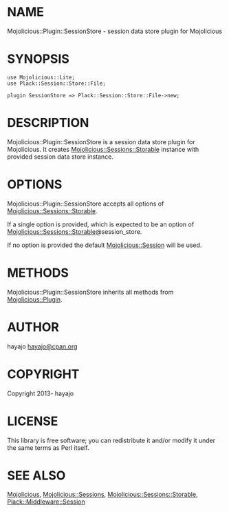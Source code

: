 # NAME

Mojolicious::Plugin::SessionStore - session data store plugin for Mojolicious

# SYNOPSIS

    use Mojolicious::Lite;
    use Plack::Session::Store::File;

    plugin SessionStore => Plack::Session::Store::File->new;

# DESCRIPTION

Mojolicious::Plugin::SessionStore is a session data store plugin for Mojolicious. It creates [Mojolicious::Sessions::Storable](http://search.cpan.org/perldoc?Mojolicious::Sessions::Storable) instance with provided session data store instance.

# OPTIONS

Mojolicious::Plugin::SessionStore accepts all options of [Mojolicious::Sessions::Storable](http://search.cpan.org/perldoc?Mojolicious::Sessions::Storable).

If a single option is provided, which is expected to be an option of [Mojolicious::Sessions::Storable](http://search.cpan.org/perldoc?Mojolicious::Sessions::Storable)@session\_store.

If no option is provided the default <Mojolicious::Session> will be used.

# METHODS

Mojolicious::Plugin::SessionStore inherits all methods from [Mojolicious::Plugin](http://search.cpan.org/perldoc?Mojolicious::Plugin).

# AUTHOR

hayajo <hayajo@cpan.org>

# COPYRIGHT

Copyright 2013- hayajo

# LICENSE

This library is free software; you can redistribute it and/or modify
it under the same terms as Perl itself.

# SEE ALSO

[Mojolicious](http://search.cpan.org/perldoc?Mojolicious), [Mojolicious::Sessions](http://search.cpan.org/perldoc?Mojolicious::Sessions), [Mojolicious::Sessions::Storable](http://search.cpan.org/perldoc?Mojolicious::Sessions::Storable), [Plack::Middleware::Session](http://search.cpan.org/perldoc?Plack::Middleware::Session)
